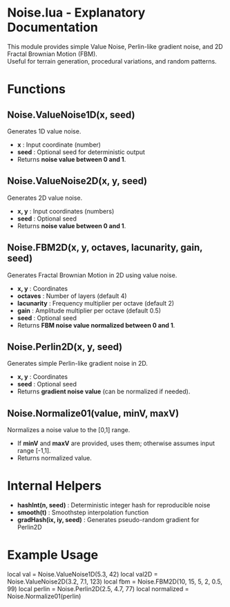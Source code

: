 
# Noise.lua - Explanatory Documentation

This module provides simple Value Noise, Perlin-like gradient noise, and 2D Fractal Brownian Motion (FBM).  
Useful for terrain generation, procedural variations, and random patterns.  

# Functions

## Noise.ValueNoise1D(x, seed)
Generates 1D value noise.  
- **x** : Input coordinate (number)  
- **seed** : Optional seed for deterministic output  
- Returns **noise value between 0 and 1**.

## Noise.ValueNoise2D(x, y, seed)
Generates 2D value noise.  
- **x, y** : Input coordinates (numbers)  
- **seed** : Optional seed  
- Returns **noise value between 0 and 1**.

## Noise.FBM2D(x, y, octaves, lacunarity, gain, seed)
Generates Fractal Brownian Motion in 2D using value noise.  
- **x, y** : Coordinates  
- **octaves** : Number of layers (default 4)  
- **lacunarity** : Frequency multiplier per octave (default 2)  
- **gain** : Amplitude multiplier per octave (default 0.5)  
- **seed** : Optional seed  
- Returns **FBM noise value normalized between 0 and 1**.

## Noise.Perlin2D(x, y, seed)
Generates simple Perlin-like gradient noise in 2D.  
- **x, y** : Coordinates  
- **seed** : Optional seed  
- Returns **gradient noise value** (can be normalized if needed).

## Noise.Normalize01(value, minV, maxV)
Normalizes a noise value to the [0,1] range.  
- If **minV** and **maxV** are provided, uses them; otherwise assumes input range [-1,1].  
- Returns normalized value.

# Internal Helpers
- **hashInt(n, seed)** : Deterministic integer hash for reproducible noise  
- **smooth(t)** : Smoothstep interpolation function  
- **gradHash(ix, iy, seed)** : Generates pseudo-random gradient for Perlin2D  

# Example Usage
local val = Noise.ValueNoise1D(5.3, 42)
local val2D = Noise.ValueNoise2D(3.2, 7.1, 123)
local fbm = Noise.FBM2D(10, 15, 5, 2, 0.5, 99)
local perlin = Noise.Perlin2D(2.5, 4.7, 77)
local normalized = Noise.Normalize01(perlin)
